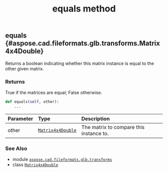 ﻿---
title: equals method
second_title: Aspose.CAD for Python via .NET API References
description: 
type: docs
weight: 40
url: /python-net/aspose.cad.fileformats.glb.transforms/matrix4x4double/equals/
is_root: false
---

## equals {#aspose.cad.fileformats.glb.transforms.Matrix4x4Double}

Returns a boolean indicating whether this matrix instance is equal to the other given matrix.


### Returns 


True if the matrices are equal; False otherwise.


```python
def equals(self, other):
    ...
```


| Parameter | Type | Description |
| :- | :- | :- |
| other | [`Matrix4x4Double`](/cad/python-net/aspose.cad.fileformats.glb.transforms/matrix4x4double) | The matrix to compare this instance to. |



### See Also
* module [`aspose.cad.fileformats.glb.transforms`](../../)
* class [`Matrix4x4Double`](/cad/python-net/aspose.cad.fileformats.glb.transforms/matrix4x4double)
